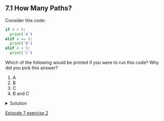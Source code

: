 ## 7.1 How Many Paths?

Consider this code:

```python
if 4 > 5:
  print('A')
elif 4 == 5:
  print('B')
elif 4 < 5:
  print('C')
  ```

Which of the following would be printed if you were to run this code? Why did you pick this answer?

1. A
1. B
1. C
1. B and C

<details>
  <summary>
Solution
  </summary>

C gets printed because the first two conditions, ```4 > 5``` and ```4 == 5```, are not true, but ```4 < 5``` is true.
</details>
  
[Episode 7 exercise 2](episode7_ex2.md)
